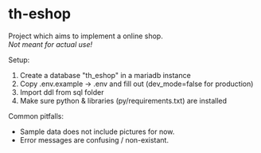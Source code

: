 # th-eshop
Project which aims to implement a online shop. \
*Not meant for actual use!*

Setup:
1. Create a database "th_eshop" in a mariadb instance
2. Copy .env.example -> .env and fill out (dev_mode=false for production)
3. Import ddl from sql folder 
4. Make sure python & libraries (py/requirements.txt) are installed

Common pitfalls:
- Sample data does not include pictures for now.
- Error messages are confusing / non-existant.
